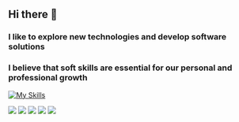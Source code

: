## Hi there 👋

<!--
**olegukr/olegukr** is a ✨ _special_ ✨ repository because its `README.md` (this file) appears on your GitHub profile.

Here are some ideas to get you started:

- 🔭 I’m currently working on ...
- 🌱 I’m currently learning ...
- 👯 I’m looking to collaborate on ...
- 🤔 I’m looking for help with ...
- 💬 Ask me about ...
- 📫 How to reach me: ...
- 😄 Pronouns: ...
- ⚡ Fun fact: ...
-->
### I like to explore new technologies and develop software solutions
### I believe that soft skills are essential for our personal and professional growth


[![My Skills](https://skillicons.dev/icons?i=java,py,pycharm,vscode,docker,git,github,idea,js,html,css,debian,arduino,raspberrypi)](https://skillicons.dev)

![](http://github-profile-summary-cards.vercel.app/api/cards/profile-details?username=olegukr&theme=ayu_mirage)
![](http://github-profile-summary-cards.vercel.app/api/cards/repos-per-language?username=olegukr&theme=ayu_mirage)
![](http://github-profile-summary-cards.vercel.app/api/cards/most-commit-language?username=olegukr&theme=ayu_mirage)
![](http://github-profile-summary-cards.vercel.app/api/cards/stats?username=olegukr&theme=ayu_mirage)
![](http://github-profile-summary-cards.vercel.app/api/cards/productive-time?username=olegukr&theme=ayu_mirage&utcOffset=1)

